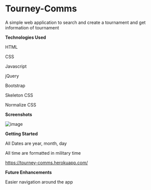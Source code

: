 # Tourney-Comms
A simple web application to search and create a tournament and get information of tournament

**Technologies Used**

HTML

CSS

Javascript

jQuery

Bootstrap

Skeleton CSS

Normalize CSS

**Screenshots**

![image](https://user-images.githubusercontent.com/51368461/232089140-1505248f-3fb7-4aa3-a00e-ff18fb755988.png)

**Getting Started**

All Dates are year, month, day

All time are formatted in military time

https://tourney-comms.herokuapp.com/

**Future Enhancements**

Easier navigation around the app
